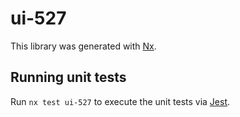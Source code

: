 # ui-527

This library was generated with [Nx](https://nx.dev).

## Running unit tests

Run `nx test ui-527` to execute the unit tests via [Jest](https://jestjs.io).
